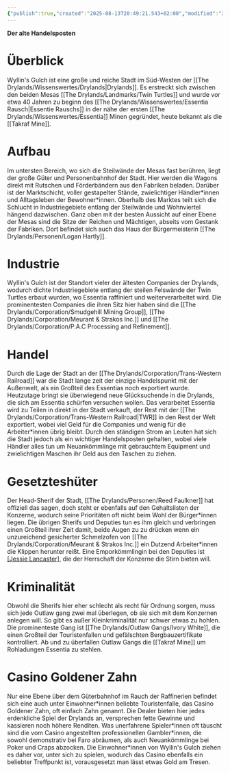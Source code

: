 ```yaml
---
{"publish":true,"created":"2025-08-13T20:49:21.543+02:00","modified":"2025-08-16T12:50:35.142+02:00","cssclasses":""}
---
```



**Der alte Handelsposten**
# Überblick
Wyllin's Gulch ist eine große und reiche Stadt im Süd-Westen der [[The Drylands/Wissenswertes/Drylands\|Drylands]]. Es erstreckt sich zwischen den beiden Mesas [[The Drylands/Landmarks/Twin Turtles]] und wurde vor etwa 40 Jahren zu beginn des [[The Drylands/Wissenswertes/Essentia Rausch\|Essentie Rauschs]] in der nähe der ersten [[The Drylands/Wissenswertes/Essentia]] Minen gegründet, heute bekannt als die [[Takraf Mine]]. 
# Aufbau
Im untersten Bereich, wo sich die Steilwände der Mesas fast berühren, liegt der große Güter und Personenbahnhof der Stadt. Hier werden die Wagons direkt mit Rutschen und Förderbändern aus den Fabriken beladen. 
Darüber ist der Marktschicht, voller gestapelter Stände, zwielichtiger Händler\*innen und Alltagsleben der Bewohner\*innen.
Oberhalb des Marktes teilt sich die Schlucht in Industriegebiete entlang der Steilwände und Wohnviertel hängend dazwischen.
Ganz oben mit der besten Aussicht auf einer Ebene der Mesas sind die Sitze der Reichen und Mächtigen, abseits vom Gestank der Fabriken. Dort befindet sich auch das Haus der Bürgermeisterin [[The Drylands/Personen/Logan Hartly]].
# Industrie
Wyllin's Gulch ist der Standort vieler der ältesten Companies der Drylands, wodurch dichte Industriegebiete entlang der steilen Felswände der Twin Turtles erbaut wurden, wo Essentia raffiniert und weiterverarbeitet wird. Die prominentesten Companies die ihren Sitz hier haben sind die [[The Drylands/Corporation/Smudgehill Mining Group]], [[The Drylands/Corporation/Meurant & Strakos Inc.]] und [[The Drylands/Corporation/P.A.C Processing and Refinement]].
# Handel
Durch die Lage der Stadt an der [[The Drylands/Corporation/Trans-Western Railroad]] war die Stadt lange zeit der einzige Handelspunkt mit der Außenwelt, als ein Großteil des Essentias noch exportiert wurde. Heutzutage bringt sie überwiegend neue Glücksuchende in die Drylands, die sich am Essentia schürfen versuchen wollen.
Das verarbeitet Essentia wird zu Teilen in direkt in der Stadt verkauft, der Rest mit der [[The Drylands/Corporation/Trans-Western Railroad\|TWR]] in den Rest der Welt exportiert, wobei viel Geld für die Companies und wenig für die Arbeiter\*innen übrig bleibt.
Durch den ständigen Strom an Leuten hat sich die Stadt jedoch als ein wichtiger Handelsposten gehalten, wobei viele Händler alles tun um Neuankömmlinge mit gebrauchtem Equipment und zwielichtigen Maschen ihr Geld aus den Taschen zu ziehen.
# Gesetzteshüter
Der Head-Sherif der Stadt, [[The Drylands/Personen/Reed Faulkner]] hat offiziell das sagen, doch steht er ebenfalls auf den Gehaltslisten der Konzerne, wodurch seine Prioritäten oft nicht beim Wohl der Bürger\*innen liegen. Die übrigen Sherifs und Deputies tun es ihm gleich und verbringen einen Großteil ihrer Zeit damit, beide Augen zu zu drücken wenn ein unzureichend gesicherter Schmelzofen von [[The Drylands/Corporation/Meurant & Strakos Inc.]] ein Dutzend Arbeiter\*innen die Klippen herunter reißt.
Eine Emporkömmlingin bei den Deputies ist [[Jessie Lancaster]](sie\ihr), die der Herrschaft der Konzerne die Stirn bieten will.
# Kriminalität
Obwohl die Sherifs hier eher schlecht als recht für Ordnung sorgen, muss sich jede Outlaw gang zwei mal überlegen, ob sie sich mit dem Konzernen anlegen will. So gibt es außer Kleinkriminalität nur schwer etwas zu hohlen. Die prominenteste Gang ist [[The Drylands/Outlaw Gangs/Ivory White]], die einen Großteil der Touristenfallen und gefälschten Bergbauzertifikate kontrolliert.
Ab und zu überfallen Outlaw Gangs die [[Takraf Mine]] um Rohladungen Essentia zu stehlen.
# Casino Goldener Zahn
Nur eine Ebene über dem Güterbahnhof im Rauch der Raffinerien befindet sich eine auch unter Einwohner\*innen beliebte Touristenfalle, das Casino Goldener Zahn, oft einfach Zahn genannt. Die Dealer bieten hier jedes erdenkliche Spiel der Drylands an, versprechen fette Gewinne und kassieren noch höhere Renditen. Was unerfahrene Spieler\*innen oft täuscht sind die vom Casino angestellten professionellen Gambler\*innen, die sowohl demonstrativ bei Faro abräumen, als auch Neuankömmlinge bei Poker und Craps abzocken. Die Einwohner\*innen von Wyllin's Gulch ziehen es daher vor, unter sich zu spielen, wodurch das Casino ebenfalls ein beliebter Treffpunkt ist, vorausgesetzt man lässt etwas Gold am Tresen.
